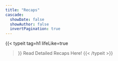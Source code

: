 ```yaml
---
title: "Recaps"
cascade:
  showDate: false
  showAuthor: false
  invertPagination: true
---
```


{{< typeit 
  tag=h1
  lifeLike=true
>}}
Read Detailed Recaps Here!
{{< /typeit >}}